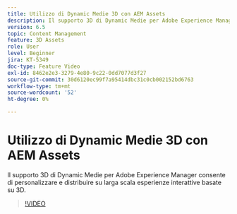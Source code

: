 ```yaml
---
title: Utilizzo di Dynamic Medie 3D con AEM Assets
description: Il supporto 3D di Dynamic Medie per Adobe Experience Manager consente di personalizzare e distribuire in modo semplice e su larga scala esperienze interattive basate su 3D
version: 6.5
topic: Content Management
feature: 3D Assets
role: User
level: Beginner
jira: KT-5349
doc-type: Feature Video
exl-id: 8462e2e3-3279-4e80-9c22-0dd7077d3f27
source-git-commit: 30d6120ec99f7a95414dbc31c0cb002152bd6763
workflow-type: tm+mt
source-wordcount: '52'
ht-degree: 0%

---
```


# Utilizzo di Dynamic Medie 3D con AEM Assets

Il supporto 3D di Dynamic Medie per Adobe Experience Manager consente di personalizzare e distribuire su larga scala esperienze interattive basate su 3D.

>[!VIDEO](https://video.tv.adobe.com/v/35156?quality=12&learn=on)
